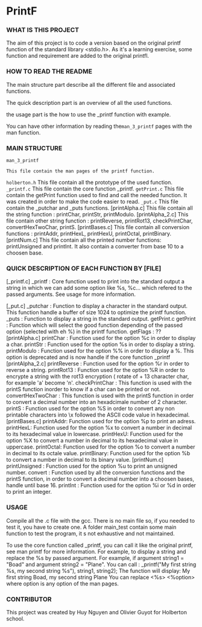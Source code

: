 # PrintF
### WHAT IS THIS PROJECT

The aim of this project is to code a version based on the  original printf function of the standard library <stdio.h>.
As it's a learning exercise, some function and requirement are added to the original printfl.

### HOW TO READ THE README

The main structure part describe all the different file and associated functions.

The quick description part is an overview of all the used functions.

the usage part is the how to use the _printf function with example. 

You can have other information by reading the`man_3_printf` pages with the man function.

### MAIN STRUCTURE
`man_3_printf`

	This file contain the man pages of the printf function.

`holberton.h`
	This file contain all the prototype of the used function.
`_printf.c`
	This file contain the core function _printf.
`getPrint.c`
	This file contain the getPrint function used to find and call the needed function. It was created in order to make the code easier to read.
`_put.c`
	This file contain the _putchar and _puts functions.
[printAlpha.c]
	This file contain all the string function : printChar, printStr, printModulo.
[printAlpha_2.c]
	This file contain other string function : printReverse, printRot13, checkPrintChar, convertHexTwoChar, printS.
[printBases.c]
	This file contain all conversion functions : printAddr, printHexL, printHexU, printOctal, printBinary.
[printNum.c]
	This file contain all the printed number functions: printUnsigned and printInt. It also contain a converter from base 10 to a choosen base.

### QUICK DESCRIPTION OF EACH FUNCTION BY [FILE]
[_printf.c]
	_printf : Core function used to print into the standard output a string in which we can add some option like %s, %c... which refered to the passed arguments. See usage for more information.

[_put.c]
	_putchar : Function to display a character in the standard output. This function handle a buffer of size 1024 to optimize the printf function.
	_puts : Function to display a string in the standard output.
getPrint.c
	getPrint : Function which will select the good function depending of the passed option (selected with eh %) in the printf function.
	getFlags : ??
[printAlpha.c]
	printChar : Function used for the option %c in order to display a char.
	printStr : Function used for the option %s in order to display a string.
	printModulo : Function used for the option %% in order to display a %. This option is deprecated and is now handle if the core function _printf
[printAlpha_2.c]
	printReverse : Function used for the option %r in order to reverse a string.
	printRot13 : Function used for the option %R in order to encrypte a string with the rot13 encryption ( rotate of + 13 character char, for example 'a' become 'n'.
	checkPrintChar : This function is used with the printS function inorder to know if a char can be printed or not.
	convertHexTwoChar : This function is used with the printS function in order to convert a decimal number into an hexadcimale number of 2 character.
	printS : Function used for the option %S in order to convert any non printable characters into \x followed the ASCII code value in hexadecimal.
[printBases.c]
	printAddr: Function used for the option %p to print an adress.
	printHexL: Function used for the option %x to convert a number in decimal to its hexadecimal value in lowercase.
	printHexU: Function used for the option %X to convert a number in decimal to its hexadecimal value in uppercase.
	printOctal: Function used for the option %o to convert a number in decimal to its octale value.
	printBinary: Function used for the option %b to convert a number in decimal to its binary value.
[printNum.c]
	printUnsigned : Function used for the option %u to print an unsigned number.
	convert : Function used by all the conversion functions and the printS function, in order to convert a decimal number into a choosen bases, handle until base 16.
	printInt : Function used for the option %i or %d in order to print an integer.
### USAGE
Compile all the .c file with the gcc.
There is no main file so, if you needed to test it, you have to create one. A folder main_test contain some main function to test the program, it s not exhaustive and not maintained.

To use the core function called _printf, you can call it like the original printf, see man printf for more information.
For example, to display a string and replace the %s by passed argument. For example, if argument string1 = "Boad" and argument  string2 = "Plane".
You can call :
	_printf("My first string %s, my second string %s"), string1, string2);
The function will display:
	My first string Boad, my second string Plane
You can replace <%s> <%option> where option is any option of the man pages.

### CONTRIBUTOR
This project was created by Huy Nguyen and Olivier Guyot for Holberton school.

